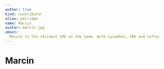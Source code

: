 ```yaml
---
author: true
kind: contributor
alias: porridge
name: Marcin
avatar: marcin.jpg
about:
  Marcin is the resident SRE on the team. With sysadmin, SRE and software engineer background, he is doing his best to make sure things are running smoothly. He works from his home in the village of Bolechowice, Poland.
---
```


# Marcin

<Author :author="$page.frontmatter" />
